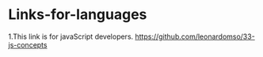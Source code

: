 # Links-for-languages

1.This link is for javaScript developers.
https://github.com/leonardomso/33-js-concepts
